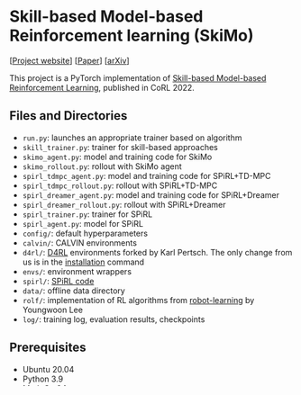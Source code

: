 # Skill-based Model-based Reinforcement learning (SkiMo)

[[Project website](https://clvrai.com/skimo)] [[Paper](https://openreview.net/forum?id=iVxy2eO601U)] [[arXiv](https://arxiv.org/abs/2207.07560)]

This project is a PyTorch implementation of [Skill-based Model-based Reinforcement Learning](https://clvrai.com/skimo), published in CoRL 2022.


## Files and Directories
* `run.py`: launches an appropriate trainer based on algorithm
* `skill_trainer.py`: trainer for skill-based approaches
* `skimo_agent.py`: model and training code for SkiMo
* `skimo_rollout.py`: rollout with SkiMo agent
* `spirl_tdmpc_agent.py`: model and training code for SPiRL+TD-MPC
* `spirl_tdmpc_rollout.py`: rollout with SPiRL+TD-MPC
* `spirl_dreamer_agent.py`: model and training code for SPiRL+Dreamer
* `spirl_dreamer_rollout.py`: rollout with SPiRL+Dreamer
* `spirl_trainer.py`: trainer for SPiRL
* `spirl_agent.py`: model for SPiRL
* `config/`: default hyperparameters
* `calvin/`: CALVIN environments
* `d4rl/`: [D4RL](https://github.com/kpertsch/d4rl) environments forked by Karl Pertsch. The only change from us is in the [installation](d4rl/setup.py#L15) command
* `envs/`: environment wrappers
* `spirl/`: [SPiRL code](https://github.com/clvrai/spirl)
* `data/`: offline data directory
* `rolf/`: implementation of RL algorithms from [robot-learning](https://github.com/youngwoon/robot-learning) by Youngwoon Lee
* `log/`: training log, evaluation results, checkpoints


## Prerequisites
* Ubuntu 20.04
* Python 3.9
* MuJoCo 2.1


## Installation

1. Clone this repository.
```bash
git clone --recursive git@github.com:clvrai/skimo.git
cd skimo
```

2. Create a virtual environment
```bash
conda create -n skimo_venv python=3.9
conda activate skimo_venv
```

3. Install MuJoCo 2.1
* Download the MuJoCo version 2.1 binaries for [Linux](https://mujoco.org/download/mujoco210-linux-x86_64.tar.gz) or [OSX](https://mujoco.org/download/mujoco210-macos-x86_64.tar.gz).
* Extract the downloaded `mujoco210` directory into `~/.mujoco/mujoco210`.

4. Install packages
```bash
sh install.sh
```


## Download Offline Datasets

```bash
# Navigate to the data directory
mkdir data && cd data

# Maze
gdown 1GWo8Vr8Xqj7CfJs7TaDsUA6ELno4grKJ

# Kitchen (and mis-aligned kitchen)
gdown 1Fym9prOt5Cu_I73F20cdd3lXZPhrvEsd

# CALVIN
gdown 1g4ONf_3cNQtrZAo2uFa_t5MOopSr2DNY

cd ..
```


## Usage
Commands for SkiMo and all baselines. Results will be logged to [WandB](https://wandb.ai/site). Before running the commands below, **please change the wandb entity** in [run.py#L36](run.py#L36) to match your account.

### Environment

Please replace `[ENV]` with one of `maze`, `kitchen`, `calvin`. For mis-aligned kitchen, append `env.task=misaligned` to the downstream RL command.
After pre-training, please set `[PRETRAINED_CKPT]` with the proper path to the checkpoint.

### SkiMo (Ours)
* Pre-training
```bash
python run.py --config-name skimo_[ENV] run_prefix=test gpu=0 wandb=true
```
You can also skip this step by downloading our pre-trained model checkpoints. See instructions in [pretrained_models.md](pretrained_models.md).

* Downstream RL
```bash
python run.py --config-name skimo_[ENV] run_prefix=test gpu=0 wandb=true rolf.phase=rl rolf.pretrain_ckpt_path=[PRETRAINED_CKPT]
```

### Dreamer
```bash
python run.py --config-name dreamer_config env=[ENV] run_prefix=test gpu=0 wandb=true
```

### TD-MPC
```bash
python run.py --config-name tdmpc_config env=[ENV] run_prefix=test gpu=0 wandb=true
```

### SPiRL
* Need to first pre-train or download the skill prior (see instructions [here](https://github.com/clvrai/spirl#example-commands)).
* Downstream RL
```bash
python run.py --config-name spirl_config env=[ENV] run_prefix=test gpu=0 wandb=true
```

### SPiRL+Dreamer
* Downstream RL
```bash
python run.py --config-name spirl_dreamer_[ENV] run_prefix=test gpu=0 wandb=true
```

### SPiRL+TD-MPC
* Downstream RL
```bash
python run.py --config-name spirl_tdmpc_[ENV] run_prefix=test gpu=0 wandb=true
```

### SkiMo+SAC
* Downstream RL
```bash
python run.py --config-name skimo_[ENV] run_prefix=sac gpu=0 wandb=true rolf.phase=rl rolf.use_cem=false rolf.n_skill=1 rolf.prior_reg_critic=true rolf.sac=true rolf.pretrain_ckpt_path=[PRETRAINED_CKPT]
```

### SkiMo w/o joint training
* Pre-training
```bash
python run.py --config-name skimo_[ENV] run_prefix=no_joint gpu=0 wandb=true rolf.joint_training=false
```

* Downstream RL
```
python run.py --config-name skimo_[ENV] run_prefix=no_joint gpu=0 wandb=true rolf.joint_training=false rolf.phase=rl rolf.pretrain_ckpt_path=[PRETRAINED_CKPT]
```


## Troubleshooting

### Failed building wheel for mpi4py
Solution: install `mpi4py` with conda instead, which requires a lower version of python.
```bash
conda install python==3.8
conda install mpi4py
```
Now you can re-run `sh install.sh`.

### MacOS mujoco-py compilation error
See [this](https://github.com/openai/mujoco-py#youre-on-macos-and-you-see-clang-error-unsupported-option--fopenmp). In my case, I needed to change `/usr/local/` to `/opt/homebrew/` in all paths.


## Citation

If you find our code useful for your research, please cite:
```
@inproceedings{shi2022skimo,
  title={Skill-based Model-based Reinforcement Learning},
  author={Lucy Xiaoyang Shi and Joseph J. Lim and Youngwoon Lee},
  booktitle={Conference on Robot Learning},
  year={2022}
}
```


## References
* This code is based on Youngwoon's robot-learning repo: https://github.com/youngwoon/robot-learning
* SPiRL: https://github.com/clvrai/spirl
* TD-MPC: https://github.com/nicklashansen/tdmpc
* Dreamer: https://github.com/danijar/dreamer
* D4RL: https://github.com/rail-berkeley/d4rl
* CALVIN: https://github.com/mees/calvin
